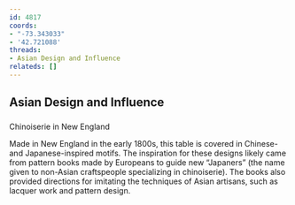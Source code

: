 ```yaml
---
id: 4817
coords:
- "-73.343033"
- '42.721088'
threads:
- Asian Design and Influence
relateds: []
---
```


## Asian Design and Influence

### 

Chinoiserie in New England

Made in New England in the early 1800s, this table is covered in Chinese- and Japanese-inspired motifs. The inspiration for these designs likely came from pattern books made by Europeans to guide new “Japaners” (the name given to non-Asian craftspeople specializing in chinoiserie). The books also provided directions for imitating the techniques of Asian artisans, such as lacquer work and pattern design.
